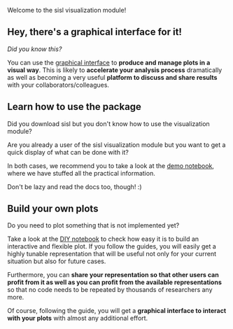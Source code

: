 
Welcome to the sisl visualization module!

Hey, there's a graphical interface for it!
--------

*Did you know this?*

You can use the [graphical interface](https://github.com/pfebrer96/sisl-GUI) to **produce and manage plots in a visual way**. This is likely to **accelerate your analysis process** dramatically as well as becoming a very useful **platform to discuss and share results** with your collaborators/colleagues.

Learn how to use the package
--------

Did you download sisl but you don't know how to use the visualization module?

Are you already a user of the sisl visualization module but you want to get a quick display of what can be done with it?

In both cases, we recommend you to take a look at the [demo notebook](Tutorials/Demo.ipynb), where we have stuffed all the practical information.

Don't be lazy and read the docs too, though! :)

Build your own plots
--------

Do you need to plot something that is not implemented yet?

Take a look at the [DIY notebook](Tutorials/DIY.ipynb) to check how easy it is to build an interactive and flexible plot. If you follow the guides, you will easily get a highly tunable representation that will be useful not only for your current situation but also for future cases. 

Furthermore, you can **share your representation so that other users can profit from it as well as you can profit from the available representations** so that no code needs to be repeated by thousands of researchers any more. 

Of course, following the guide, you will get a **graphical interface to interact with your plots** with almost any additional effort.
